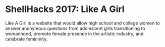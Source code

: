 # ShellHacks 2017: Like A Girl

Like A Girl is a website that would allow high school and college women to answer anonymous questions from adolescent girls transitioning to womanhood, promote female presence in the artistic industry, and celebrate femininity.
